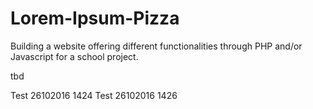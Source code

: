 # Lorem-Ipsum-Pizza
Building a website offering different functionalities through PHP and/or Javascript for a school project.

tbd

Test 26102016 1424
Test 26102016 1426
 
